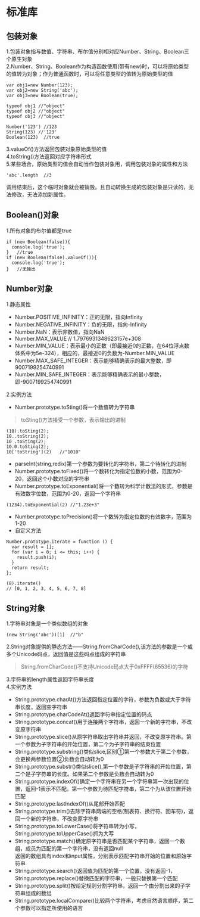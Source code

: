 # 标准库
## 包装对象
1.包装对象指与数值、字符串、布尔值分别相对应Number、String、Boolean三个原生对象   
2.Number、String、Boolean作为构造函数使用(带有new)时，可以将原始类型的值转为对象；作为普通函数时，可以将任意类型的值转为原始类型的值  
```
var obj1=new Number(123);
var obj2=new String('abc');
var obj3=new Boolean(true);

typeof obj1 //"object"
typeof obj2 //"object"
typeof obj3 //"object"

Number('123') //123
String(123) //'123'
Boolean(123)  //true
```
3.valueOf()方法返回包装对象原始类型的值  
4.toString()方法返回对应字符串形式  
5.某些场合，原始类型的值会自动当作包装对象用，调用包装对象的属性和方法
```
'abc'.length  //3
```
调用结束后，这个临时对象就会被销毁。且自动转换生成的包装对象是只读的，无法修改，无法添加新属性。  
## Boolean()对象
1.所有对象的布尔值都是true
```
if (new Boolean(false)){
  console.log('true');
}   //true
if (new Boolean(false).valueOf()){
  console.log('true');
}   //无输出
```
## Number对象
1.静态属性
- Number.POSITIVE_INFINITY：正的无限，指向Infinity  
- Number.NEGATIVE_INFINITY：负的无限，指向-Infinity  
- Number.NaN：表示非数值，指向NaN  
- Number.MAX_VALUE  // 1.7976931348623157e+308  
- Number.MIN_VALUE：表示最小的正数（即最接近0的正数，在64位浮点数体系中为5e-324），相应的，最接近0的负数为-Number.MIN_VALUE  
- Number.MAX_SAFE_INTEGER：表示能够精确表示的最大整数，即9007199254740991  
- Number.MIN_SAFE_INTEGER：表示能够精确表示的最小整数，即-9007199254740991    

2.实例方法
- Number.prototype.toSting()将一个数值转为字符串  
> toSting()方法接受一个参数，表示输出的进制
```
(10).toSting(2);
10..toString(2);
10 .toSting(2);
10.0.toSting(2);  
10['toString'](2)   //"1010"
```
- parseInt(string,redix)第一个参数为要转化的字符串，第二个待转化的进制   
- Number.prototype.toFixed()将一个数转化为指定位数的小数，范围为0-20，返回这个小数对应的字符串  
- Number.prototype.toExponential()将一个数转为科学计数法的形式，参数是有效数字位数，范围为0-20，返回一个字符串
```
(1234).toExponential(2) //"1.23e+3"
```
- Number.prototype.toPrecision()将一个数转为指定位数的有效数字，范围为1-20  
- 自定义方法
```
Number.prototype.iterate = function () {
  var result = [];
  for (var i = 0; i <= this; i++) {
    result.push(i);
  }
  return result;
};

(8).iterate()
// [0, 1, 2, 3, 4, 5, 6, 7, 8]
```
## String对象
1.字符串对象是一个类似数组的对象
```
(new String('abc'))[1]  //"b"
```
2.String对象提供的静态方法——String.fromCharCode(),该方法的参数是一个或多个Unicode码点，返回值是这些码点组成的字符串  
> String.fromCharCode()不支持Unicode码点大于0xFFFF(65536)的字符    

3.字符串的length属性返回字符串长度  
4.实例方法  
- String.prototype.charAt()方法返回指定位置的字符，参数为负数或大于字符串长度，返回空字符串  
- String.prototype.charCodeAt()返回字符串指定位置的码点  
- String.prototype.concat()用于连接两个字符串，返回一个新的字符串，不改变原字符串  
- String.prototype.slice()从原字符串取出字符串并返回，不改变原字符串。第一个参数为子字符串的开始位置，第二个为子字符串的结束位置  
- String.prototype.substring()类似slice,区别①第一个参数大于第二个参数，会更换两参数位置②负数会自动转为0  
- String.prototype.substr()类似slice(),第一个参数是子字符串的开始位置，第二个是子字符串的长度。如果第二个参数是负数会自动转为0  
- String.prototype.indexOf()确定一个字符串在另一个字符串第一次出现的位置，返回-1表示不匹配。第一个参数为待匹配字符串，第二个为从该位置开始匹配    
- String.prototype.lastIndexOf()从尾部开始匹配   
- String.prototype.trim()去除字符串两端的空格(制表符、换行符、回车符)，返回一个新的字符串，不改变原字符串  
- String.prototype.toLowerCase()将字符串转为小写，String.prototype.toUpperCase()抓为大写  
- String.prototype.match()确定原字符串是否匹配某个字符串，返回一个数组，成员为匹配的第一个字符串，没有返回null  
返回的数组具有index和input属性，分别表示匹配字符串开始的位置和原始字符串  
- String.prototype.search()返回值为匹配的第一个位置，没有返回-1，String.prototype.replace()替换匹配的字符串，一般只替换第一个匹配   
- String.prototype.split()按给定规则分割字符串，返回一个由分割出来的子字符串组成的数组  
- String.prototype.localCompare()比较两个字符串，考虑自然语言顺序，第二个参数可以指定所使用的语言
